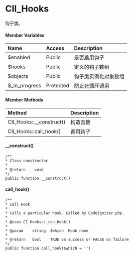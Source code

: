 # CII\_Hooks

钩子类。

#### Member Variables

| Name | Access | Description |
| :--- | :--- | :--- |
| $enabled | Public | 是否启用钩子 |
| $hooks | Public | 定义的钩子数组 |
| $objects | Public | 钩子类实例化对象数组 |
| $\_in\_progress | Protected | 防止死循环调用 |

#### Member Methods

| Method | Description |
| :--- | :--- |
| CII\_Hooks::\_\_construct\(\) | 构造函数 |
| CII\_Hooks::call\_hook\(\) | 调用钩子 |

#### \_\_construct\(\)

```
/**
* Class constructor
*
* @return    void
*/
public function __construct()
```

#### call\_hook\(\)

```
/**
* Call Hook
*
* Calls a particular hook. Called by CodeIgniter.php.
*
* @uses	CI_Hooks::_run_hook()
*
* @param	string	$which	Hook name
*
* @return	bool	TRUE on success or FALSE on failure
*/
public function call_hook($which = '')
```



